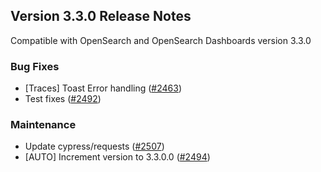 ## Version 3.3.0 Release Notes

Compatible with OpenSearch and OpenSearch Dashboards version 3.3.0

### Bug Fixes
* [Traces] Toast Error handling ([#2463](https://github.com/opensearch-project/dashboards-observability/pull/2463))
* Test fixes ([#2492](https://github.com/opensearch-project/dashboards-observability/pull/2492))

### Maintenance
* Update cypress/requests ([#2507](https://github.com/opensearch-project/dashboards-observability/pull/2507))
* [AUTO] Increment version to 3.3.0.0 ([#2494](https://github.com/opensearch-project/dashboards-observability/pull/2494))